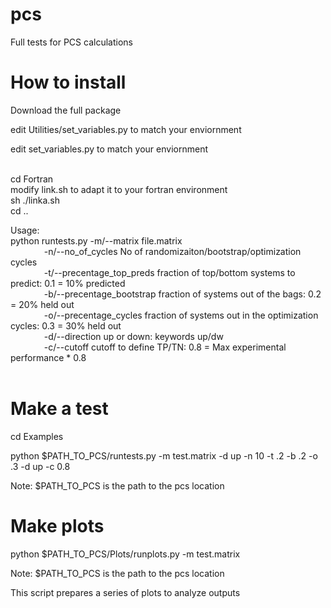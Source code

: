 # pcs
Full tests for PCS calculations <br>

# How to install
Download the full package <br>

edit Utilities/set_variables.py to match your enviornment <br>

edit set_variables.py to match your enviornment <br>

<br>
cd Fortran<br>
modify link.sh to adapt it to your fortran environment <br>
sh ./linka.sh <br>
cd .. <br>

Usage:  <br>
python runtests.py -m/--matrix file.matrix <br>
&emsp; &emsp; &emsp;  -n/--no_of_cycles  No of randomizaiton/bootstrap/optimization cycles  <br>
&emsp; &emsp; &emsp;  -t/--precentage_top_preds fraction of top/bottom systems to predict: 0.1 = 10% predicted <br>
&emsp; &emsp; &emsp;  -b/--precentage_bootstrap fraction of systems out of the bags:  0.2 = 20% held out <br>
&emsp; &emsp; &emsp;  -o/--precentage_cycles fraction of systems out in the optimization cycles:  0.3 = 30% held out <br>
&emsp; &emsp; &emsp;  -d/--direction up or down: keywords up/dw <br>
&emsp; &emsp; &emsp;  -c/--cutoff cutoff to define TP/TN: 0.8 = Max experimental performance * 0.8 <br>
<br>

# Make a test
cd Examples <br>

python $PATH_TO_PCS/runtests.py -m test.matrix -d up -n 10 -t .2 -b .2 -o .3 -d up -c 0.8 <br>

Note:  $PATH_TO_PCS is the path to the pcs location 


# Make plots
python $PATH_TO_PCS/Plots/runplots.py -m test.matrix <br>

Note:  $PATH_TO_PCS is the path to the pcs location 

This script prepares a series of plots to analyze outputs

